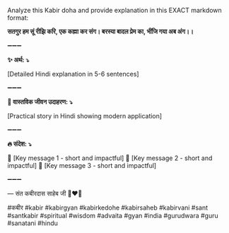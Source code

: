 Analyze this Kabir doha and provide explanation in this EXACT markdown format:

**सतगुर हम सूं रीझि करि, एक कह्मा कर संग।
बरस्या बादल प्रेम का, भींजि गया अब अंग।।**

➖➖➖

**✨ अर्थ: ⤵**

[Detailed Hindi explanation in 5-6 sentences]

➖➖➖

**🌾 वास्तविक जीवन उदाहरण: ⤵**

[Practical story in Hindi showing modern application]

➖➖➖

**🔥 संदेश: ⤵**

📌 [Key message 1 - short and impactful]
📌 [Key message 2 - short and impactful]
📌 [Key message 3 - short and impactful]

➖➖➖

— संत कबीरदास साहेब जी 🙏❤️💯

#कबीर #kabir #kabirgyan #kabirkedohe #kabirsaheb #kabirvani #sant #santkabir #spiritual #wisdom #advaita #gyan #india #gurudwara #guru #sanatani #hindu